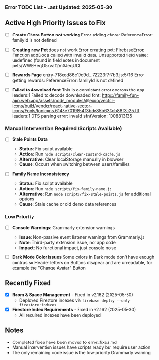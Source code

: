 ### Error TODO List - Last Updated: 2025-05-30

## Active High Priority Issues to Fix

- [ ] **Create Chore Button not working**
      Error adding chore: ReferenceError: familyId is not defined

- [ ] **Creating new Pet** does not work 
      Error creating pet: FirebaseError: Function addDoc() called with invalid data. Unsupported field value: undefined (found in field notes in document pets/WWEHeqO5kvaf2m0JeqUC)

- [ ] **Rewards Page** 
      entry-718eed86c19c9d…72223f7f7b3.js:5716 Error getting rewards: ReferenceError: familyId is not defined

- [ ] **Failed to download font** This is a consistant error accross the app
      leaders:1 Failed to decode downloaded font: https://family-fun-app.web.app/assets/node_modules/@expo/vector-icons/build/vendor/react-native-vector-icons/Fonts/Ionicons.6148e7019854f3bde85b633cb88f3c25.ttf
      leaders:1 OTS parsing error: invalid sfntVersion: 1008813135


### Manual Intervention Required (Scripts Available)
- [ ] **Stale Points Data**
  - **Status**: Fix script available
  - **Action**: Run `node scripts/clear-zustand-cache.js`
  - **Alternative**: Clear localStorage manually in browser
  - **Cause**: Occurs when switching between users/families

- [ ] **Family Name Inconsistency**
  - **Status**: Fix script available  
  - **Action**: Run `node scripts/fix-family-name.js`
  - **Alternative**: Run `node scripts/fix-stale-points.js` for additional options
  - **Cause**: Stale cache or old demo data references

### Low Priority  
- [ ] **Console Warnings**: Grammarly extension warnings
  - **Issue**: Non-passive event listener warnings from Grammarly.js
  - **Note**: Third-party extension issue, not app code
  - **Impact**: No functional impact, just console noise

- [ ] **Dark Mode Color issues** Some colors in Dark mode don't have enough contras so Header letters on Buttons disapear and are unreadable, for example the "Change Avatar" Button

## Recently Fixed
- [x] **Room & Space Management** - Fixed in v2.162 (2025-05-30)
  - Deployed Firestore indexes via `firebase deploy --only firestore:indexes`
- [x] **Firestore Index Requirements** - Fixed in v2.162 (2025-05-30)
  - All required indexes have been deployed

## Notes
- Completed fixes have been moved to error_fixes.md
- Manual intervention issues have scripts ready but require user action
- The only remaining code issue is the low-priority Grammarly warning